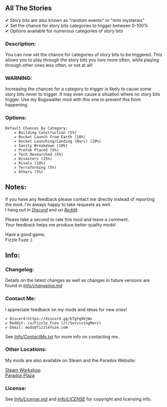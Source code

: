 ## All The Stories
✔ Story bits are also known as "random events" or "mini mysteries" <br>
✔ Set the chance for story bits categories to trigger between 0-100% <br>
✔ Options available for numerous categories of story bits <br>

### Description:
You can now set the chance for categories of story bits to be triggered. This allows you to play through the story bits you love more often, while playing through other ones less often, or not at all!

### WARNING:
Increasing the chances for a category to trigger is likely to cause some story bits never to trigger. It may even cause a situation where no story bits trigger. Use my Bugswatter mod with this one to prevent this from happening.

### Options:
    Default Chances by Category:
        ✔ Building Construction (5%)
        ✔ Rocket Launch From Earth (10%)
        ✔ Rocket Launching/Landing (Mars) (20%)
        ✔ Sanity Breakdown (10%)
        ✔ Prefab Placed (5%)
        ✔ Tech Researched (5%)
        ✔ Disasters (25%)
        ✔ Rivals (10%)
        ✔ Terraforming (5%)
        ✔ Others (5%)


## Notes:
If you have any feedback please contact me directly instead of reporting the mod. I'm always happy to take requests as well.<br>
I hang out in [*Discord*](https://discord.gg/kTgYq9UjWx) and on [*Reddit*](https://www.reddit.com/user/Fizzle_Fuze)

Please take a second to rate this mod and leave a comment.<br>
Your feedback helps me produce better quality mods!

Have a good game,<br>
Fizzle Fuze :)

## Info:

### Changelog:
Details on the latest changes as well as changes in future versions are found in [*Info/changelog.md*](Info/changelog.md)

### Contact Me:
I appreciate feedback on my mods and ideas for new ones!

    ✔ Discord:https://discord.gg/kTgYq9UjWx
    ✔ Reddit: /u/Fizzle_Fuze (/r/SurvivingMars)
    ✔ Email: mods@fizzlefuze.com

See [*Info/ContactMe.txt*](Info/ContactMe.txt) for more info on contacting me.

### Other Locations:
My mods are also available on Steam and the Paradox Website:

[Steam Workshop](https://steamcommunity.com/id/fizzle_fuze/myworkshopfiles/?appid=464920) <br>
[Paradox Plaza](https://mods.paradoxplaza.com/games/surviving_mars?search=Fizzle_Fuze&sortBy=best)


### License:
See [*Info/License.md*](Info/license.md) and [*Info/LICENSE*](Info/LICENSE) for copyright and licensing info.